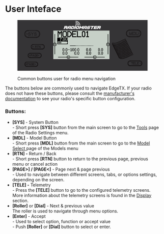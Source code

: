 # User Inteface

<figure><img src="../.gitbook/assets/bwUserinterface.png" alt=""><figcaption><p>Common buttons user for radio menu navigation </p></figcaption></figure>

The buttons below are commonly used to navigate EdgeTX. If your radio does not have these buttons, please consult the [manufacturer's documentation](https://drive.google.com/drive/folders/1HPqNbVZT9yzQsHoVKRPTM1YFeBXevYS9?usp=sharing) to see your radio's specific button configuration.

### **Buttons:**

* **\[SYS]** - System Button\
  \- Short press **\[SYS]** button from the main screen to go to the [Tools](radio-settings/) page of the Radio Settings menu.
* **\[MDL]** - Model Button\
  \- Short press **\[MDL]** button from the main screen to go to the [Model Select ](model-select/)page of the Models menu
* **\[RTN] -** Return / Back \
  \- Short press **\[RTN]** button to return to the previous page, previous menu or cancel action
* **\[PAGE>] / \[PAGE<]** - Page next & page previous\
  \- Used to navigate between different screens, tabs, or options settings, depending on the screen.
* **\[TELE] -** Telemetry \
  \- Press the **\[TELE]** button to go to the configured telemetry screens. More information about the telemetry screens is found in the [Display ](model-select/display.md)section.
* **\[Roller]** or **\[Dial]** - Next & previous value\
  The roller is used to navigate through menu options. &#x20;
* **\[Enter]** - Accept \
  \- Used to select option, function or accept value\
  \- Push **\[Roller]** or **\[Dial]** button to select or enter.
